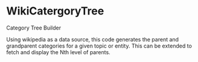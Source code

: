 # WikiCatergoryTree
Category Tree Builder 

Using wikipedia as a data source, this code generates the parent and grandparent categories for a given topic or entity. This can be extended to fetch and display the Nth level of parents.
